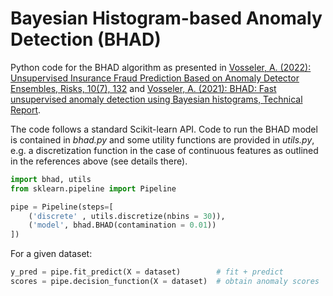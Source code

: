 # Bayesian Histogram-based Anomaly Detection (BHAD)

Python code for the BHAD algorithm as presented in [Vosseler, A. (2022): Unsupervised Insurance Fraud Prediction Based on Anomaly Detector Ensembles, Risks, 10(7), 132](https://www.mdpi.com/2227-9091/10/7/132) and [Vosseler, A. (2021): BHAD: Fast unsupervised anomaly detection using Bayesian histograms, Technical Report](https://www.researchgate.net/publication/364265660_BHAD_Fast_unsupervised_anomaly_detection_using_Bayesian_histograms). 

The code follows a standard Scikit-learn API. Code to run the BHAD model is contained in *bhad.py* and some utility functions are provided in *utils.py*, e.g. a discretization function in the case of continuous features as outlined in the references above (see details there). 



```python
import bhad, utils
from sklearn.pipeline import Pipeline

pipe = Pipeline(steps=[
    ('discrete' , utils.discretize(nbins = 30)),   
    ('model', bhad.BHAD(contamination = 0.01))
])
```

For a given dataset:

```python
y_pred = pipe.fit_predict(X = dataset)        # fit + predict
scores = pipe.decision_function(X = dataset)  # obtain anomaly scores
```
